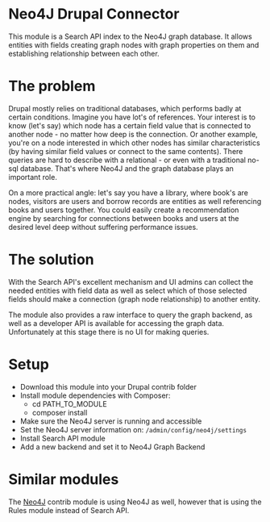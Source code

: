 # Neo4J Drupal Connector

This module is a Search API index to the Neo4J graph database. It allows entities with fields creating graph nodes with graph properties on them and establishing relationship between each other.

# The problem

Drupal mostly relies on traditional databases, which performs badly at certain conditions. Imagine you have lot's of references. Your interest is to know (let's say) which node has a certain field value that is connected to another node - no matter how deep is the connection. Or another example, you're on a node interested in which other nodes has similar characteristics (by having similar field values or connect to the same contents). There queries are hard to describe with a relational - or even with a traditional no-sql database. That's where Neo4J and the graph database plays an important role.

On a more practical angle: let's say you have a library, where book's are nodes, visitors are users and borrow records are entities as well referencing books and users together. You could easily create a recommendation engine by searching for connections between books and users at the desired level deep without suffering performance issues.


# The solution

With the Search API's excellent mechanism and UI admins can collect the needed entities with field data as well as select which of those selected fields should make a connection (graph node relationship) to another entity.

The module also provides a raw interface to query the graph backend, as well as a developer API is available for accessing the graph data. Unfortunately at this stage there is no UI for making queries.


# Setup

* Download this module into your Drupal contrib folder
* Install module dependencies with Composer:
  * cd PATH_TO_MODULE
  * composer install
* Make sure the Neo4J server is running and accessible
* Set the Neo4J server information on: `/admin/config/neo4j/settings`
* Install Search API module
* Add a new backend and set it to Neo4J Graph Backend


# Similar modules

The [Neo4J](http://drupal.org/project/neo4j) contrib module is using Neo4J as well, however that is using the Rules module instead of Search API.
